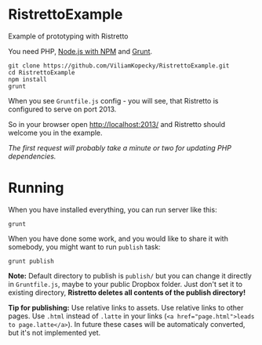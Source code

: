 RistrettoExample
================

Example of prototyping with Ristretto

You need PHP, [Node.js with NPM](http://nodejs.org) and [Grunt](http://gruntjs.com).

```shell
git clone https://github.com/ViliamKopecky/RistrettoExample.git
cd RistrettoExample
npm install
grunt
```

When you see `Gruntfile.js` config - you will see, that Ristretto is configured to serve on port 2013.

So in your browser open [http://localhost:2013/](http://localhost:2013/) and Ristretto should welcome you in the example.


*The first request will probably take a minute or two for updating PHP dependencies.*

Running
=======

When you have installed everything, you can run server like this:

```shell
grunt
```

When you have done some work, and you would like to share it with somebody, you might want to run `publish` task:

```shell
grunt publish
```

**Note:** Default directory to publish is `publish/` but you can change it directly in `Gruntfile.js`, maybe to your public Dropbox folder. Just don't set it to existing directory, **Ristretto deletes all contents of the publish directory!**

**Tip for publishing:** Use relative links to assets. Use relative links to other pages. Use `.html` instead of `.latte` in your links (`<a href="page.html">leads to page.latte</a>`). In future these cases will be automaticaly converted, but it's not implemented yet.
